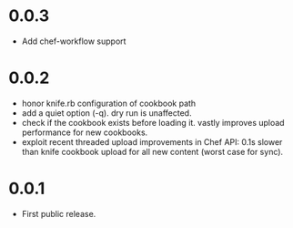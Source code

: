 0.0.3
=====

* Add chef-workflow support

0.0.2
=====
* honor knife.rb configuration of cookbook path
* add a quiet option (-q). dry run is unaffected.
* check if the cookbook exists before loading it. vastly improves upload performance for new cookbooks.
* exploit recent threaded upload improvements in Chef API: 0.1s slower than knife cookbook upload for all new content (worst case for sync).

0.0.1
=====

* First public release.
